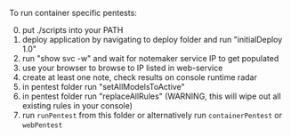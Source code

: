 
To run container specific pentests:

0. put ./scripts into your PATH
1. deploy application by navigating to deploy folder and run "initialDeploy 1.0"
2. run "show svc -w" and wait for notemaker service IP to get populated
3. use your browser to browse to IP listed in web-service
4. create at least one note, check results on console runtime radar
5. in pentest folder run "setAllModelsToActive" 
6. in pentest folder run "replaceAllRules"  (WARNING, this will wipe out all existing rules in your console) 
7. run `runPentest` from this folder or alternatively run `containerPentest` or `webPentest`


